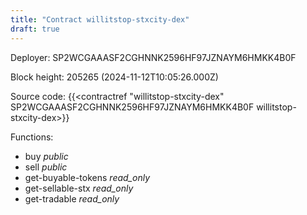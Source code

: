 ```yaml
---
title: "Contract willitstop-stxcity-dex"
draft: true
---
```

Deployer: SP2WCGAAASF2CGHNNK2596HF97JZNAYM6HMKK4B0F


 



Block height: 205265 (2024-11-12T10:05:26.000Z)

Source code: {{<contractref "willitstop-stxcity-dex" SP2WCGAAASF2CGHNNK2596HF97JZNAYM6HMKK4B0F willitstop-stxcity-dex>}}

Functions:

* buy _public_
* sell _public_
* get-buyable-tokens _read_only_
* get-sellable-stx _read_only_
* get-tradable _read_only_
